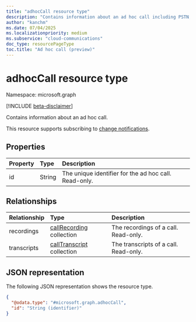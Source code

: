 ```yaml
---
title: "adhocCall resource type"
description: "Contains information about an ad hoc call including PSTN, 1:1 and group call."
author: "kanchm"
ms.date: 07/04/2025
ms.localizationpriority: medium
ms.subservice: "cloud-communications"
doc_type: resourcePageType
toc.title: "Ad hoc call (preview)"
---
```


# adhocCall resource type

Namespace: microsoft.graph

[!INCLUDE [beta-disclaimer](../../includes/beta-disclaimer.md)]

Contains information about an ad hoc call.

This resource supports subscribing to [change notifications](/graph/change-notifications-overview).

## Properties

|Property|Type|Description|
|:---|:---|:---|
|id|String|The unique identifier for the ad hoc call. Read-only.|

## Relationships

|Relationship|Type|Description|
|:---|:---|:---|
|recordings|[callRecording](../resources/callrecording.md) collection | The recordings of a call. Read-only. |
|transcripts|[callTranscript](../resources/calltranscript.md) collection | The transcripts of a call. Read-only. |

## JSON representation

The following JSON representation shows the resource type.
<!-- {
  "blockType": "resource",
  "keyProperty": "id",
  "@odata.type": "microsoft.graph.adhocCall",
  "openType": false
}
-->
``` json
{
  "@odata.type": "#microsoft.graph.adhocCall",
  "id": "String (identifier)"
}
```

